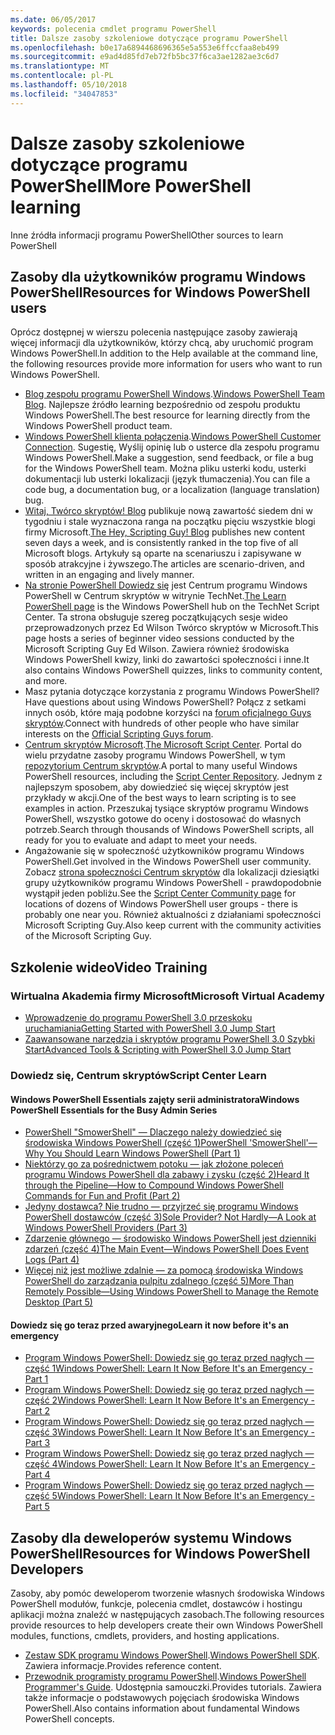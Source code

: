 ```yaml
---
ms.date: 06/05/2017
keywords: polecenia cmdlet programu PowerShell
title: Dalsze zasoby szkoleniowe dotyczące programu PowerShell
ms.openlocfilehash: b0e17a6894468696365e5a553e6ffccfaa8eb499
ms.sourcegitcommit: e9ad4d85fd7eb72fb5bc37f6ca3ae1282ae3c6d7
ms.translationtype: MT
ms.contentlocale: pl-PL
ms.lasthandoff: 05/10/2018
ms.locfileid: "34047853"
---
```

# <a name="more-powershell-learning"></a><span data-ttu-id="a02e8-103">Dalsze zasoby szkoleniowe dotyczące programu PowerShell</span><span class="sxs-lookup"><span data-stu-id="a02e8-103">More PowerShell learning</span></span>

<span data-ttu-id="a02e8-104">Inne źródła informacji programu PowerShell</span><span class="sxs-lookup"><span data-stu-id="a02e8-104">Other sources to learn PowerShell</span></span>

## <a name="resources-for-windows-powershell-users"></a><span data-ttu-id="a02e8-105">Zasoby dla użytkowników programu Windows PowerShell</span><span class="sxs-lookup"><span data-stu-id="a02e8-105">Resources for Windows PowerShell users</span></span>

<span data-ttu-id="a02e8-106">Oprócz dostępnej w wierszu polecenia następujące zasoby zawierają więcej informacji dla użytkowników, którzy chcą, aby uruchomić program Windows PowerShell.</span><span class="sxs-lookup"><span data-stu-id="a02e8-106">In addition to the Help available at the command line, the following resources provide more information for users who want to run Windows PowerShell.</span></span>

- <span data-ttu-id="a02e8-107">[Blog zespołu programu PowerShell Windows](http://blogs.msdn.com/b/powershell/).</span><span class="sxs-lookup"><span data-stu-id="a02e8-107">[Windows PowerShell Team Blog](http://blogs.msdn.com/b/powershell/).</span></span> <span data-ttu-id="a02e8-108">Najlepsze źródło learning bezpośrednio od zespołu produktu Windows PowerShell.</span><span class="sxs-lookup"><span data-stu-id="a02e8-108">The best resource for learning directly from the Windows PowerShell product team.</span></span>
- <span data-ttu-id="a02e8-109">[Windows PowerShell klienta połączenia](http://Connect.Microsoft.com/PowerShell).</span><span class="sxs-lookup"><span data-stu-id="a02e8-109">[Windows PowerShell Customer Connection](http://Connect.Microsoft.com/PowerShell).</span></span> <span data-ttu-id="a02e8-110">Sugestię, Wyślij opinię lub o usterce dla zespołu programu Windows PowerShell.</span><span class="sxs-lookup"><span data-stu-id="a02e8-110">Make a suggestion, send feedback, or file a bug for the Windows PowerShell team.</span></span> <span data-ttu-id="a02e8-111">Można pliku usterki kodu, usterki dokumentacji lub usterki lokalizacji (język tłumaczenia).</span><span class="sxs-lookup"><span data-stu-id="a02e8-111">You can file a code bug, a documentation bug, or a localization (language translation) bug.</span></span>
- <span data-ttu-id="a02e8-112">[Witaj, Twórco skryptów! Blog](https://blogs.technet.microsoft.com/heyscriptingguy/) publikuje nową zawartość siedem dni w tygodniu i stale wyznaczona ranga na początku pięciu wszystkie blogi firmy Microsoft.</span><span class="sxs-lookup"><span data-stu-id="a02e8-112">[The Hey, Scripting Guy! Blog](https://blogs.technet.microsoft.com/heyscriptingguy/) publishes new content seven days a week, and is consistently ranked in the top five of all Microsoft blogs.</span></span> <span data-ttu-id="a02e8-113">Artykuły są oparte na scenariuszu i zapisywane w sposób atrakcyjne i żywszego.</span><span class="sxs-lookup"><span data-stu-id="a02e8-113">The articles are scenario-driven, and written in an engaging and lively manner.</span></span>
- <span data-ttu-id="a02e8-114">[Na stronie PowerShell Dowiedz się](https://blogs.technet.microsoft.com/heyscriptingguy/2015/01/04/weekend-scripter-the-best-ways-to-learn-powershell/) jest Centrum programu Windows PowerShell w Centrum skryptów w witrynie TechNet.</span><span class="sxs-lookup"><span data-stu-id="a02e8-114">[The Learn PowerShell page](https://blogs.technet.microsoft.com/heyscriptingguy/2015/01/04/weekend-scripter-the-best-ways-to-learn-powershell/) is the Windows PowerShell hub on the TechNet Script Center.</span></span> <span data-ttu-id="a02e8-115">Ta strona obsługuje szereg początkujących sesje wideo przeprowadzonych przez Ed Wilson Twórco skryptów w Microsoft.</span><span class="sxs-lookup"><span data-stu-id="a02e8-115">This page hosts a series of beginner video sessions conducted by the Microsoft Scripting Guy Ed Wilson.</span></span> <span data-ttu-id="a02e8-116">Zawiera również środowiska Windows PowerShell kwizy, linki do zawartości społeczności i inne.</span><span class="sxs-lookup"><span data-stu-id="a02e8-116">It also contains Windows PowerShell quizzes, links to community content, and more.</span></span>
- <span data-ttu-id="a02e8-117">Masz pytania dotyczące korzystania z programu Windows PowerShell?</span><span class="sxs-lookup"><span data-stu-id="a02e8-117">Have questions about using Windows PowerShell?</span></span> <span data-ttu-id="a02e8-118">Połącz z setkami innych osób, które mają podobne korzyści na [forum oficjalnego Guys skryptów](http://social.technet.microsoft.com/forums/itcg/threads/).</span><span class="sxs-lookup"><span data-stu-id="a02e8-118">Connect with hundreds of other people who have similar interests on the [Official Scripting Guys forum](http://social.technet.microsoft.com/forums/itcg/threads/).</span></span>
- <span data-ttu-id="a02e8-119">[Centrum skryptów Microsoft](https://technet.microsoft.com/scriptcenter).</span><span class="sxs-lookup"><span data-stu-id="a02e8-119">[The Microsoft Script Center](https://technet.microsoft.com/scriptcenter).</span></span> <span data-ttu-id="a02e8-120">Portal do wielu przydatne zasoby programu Windows PowerShell, w tym [repozytorium Centrum skryptów](http://gallery.technet.microsoft.com/scriptcenter/).</span><span class="sxs-lookup"><span data-stu-id="a02e8-120">A portal to many useful Windows PowerShell resources, including the [Script Center Repository](http://gallery.technet.microsoft.com/scriptcenter/).</span></span> <span data-ttu-id="a02e8-121">Jednym z najlepszym sposobem, aby dowiedzieć się więcej skryptów jest przykłady w akcji.</span><span class="sxs-lookup"><span data-stu-id="a02e8-121">One of the best ways to learn scripting is to see examples in action.</span></span> <span data-ttu-id="a02e8-122">Przeszukaj tysiące skryptów programu Windows PowerShell, wszystko gotowe do oceny i dostosować do własnych potrzeb.</span><span class="sxs-lookup"><span data-stu-id="a02e8-122">Search through thousands of Windows PowerShell scripts, all ready for you to evaluate and adapt to meet your needs.</span></span>
- <span data-ttu-id="a02e8-123">Angażowanie się w społeczność użytkowników programu Windows PowerShell.</span><span class="sxs-lookup"><span data-stu-id="a02e8-123">Get involved in the Windows PowerShell user community.</span></span> <span data-ttu-id="a02e8-124">Zobacz [strona społeczności Centrum skryptów](https://technet.microsoft.com/scriptcenter/hh182567.aspx) dla lokalizacji dziesiątki grupy użytkowników programu Windows PowerShell - prawdopodobnie wystąpił jeden pobliżu.</span><span class="sxs-lookup"><span data-stu-id="a02e8-124">See the [Script Center Community page](https://technet.microsoft.com/scriptcenter/hh182567.aspx) for locations of dozens of Windows PowerShell user groups - there is probably one near you.</span></span> <span data-ttu-id="a02e8-125">Również aktualności z działaniami społeczności Microsoft Scripting Guy.</span><span class="sxs-lookup"><span data-stu-id="a02e8-125">Also keep current with the community activities of the Microsoft Scripting Guy.</span></span>

## <a name="video-training"></a><span data-ttu-id="a02e8-126">Szkolenie wideo</span><span class="sxs-lookup"><span data-stu-id="a02e8-126">Video Training</span></span>

### <a name="microsoft-virtual-academy"></a><span data-ttu-id="a02e8-127">Wirtualna Akademia firmy Microsoft</span><span class="sxs-lookup"><span data-stu-id="a02e8-127">Microsoft Virtual Academy</span></span>
- [<span data-ttu-id="a02e8-128">Wprowadzenie do programu PowerShell 3.0 przeskoku uruchamiania</span><span class="sxs-lookup"><span data-stu-id="a02e8-128">Getting Started with PowerShell 3.0 Jump Start</span></span>](https://mva.microsoft.com/en-US/training-courses/getting-started-with-powershell-30-jump-start-8276)
- [<span data-ttu-id="a02e8-129">Zaawansowane narzędzia i skryptów programu PowerShell 3.0 Szybki Start</span><span class="sxs-lookup"><span data-stu-id="a02e8-129">Advanced Tools & Scripting with PowerShell 3.0 Jump Start</span></span>](https://mva.microsoft.com/en-US/training-courses/advanced-tools-scripting-with-powershell-30-jump-start-8231)

### <a name="script-center-learn"></a><span data-ttu-id="a02e8-130">Dowiedz się, Centrum skryptów</span><span class="sxs-lookup"><span data-stu-id="a02e8-130">Script Center Learn</span></span>
#### <a name="windows-powershell-essentials-for-the-busy-admin-series"></a><span data-ttu-id="a02e8-131">Windows PowerShell Essentials zajęty serii administratora</span><span class="sxs-lookup"><span data-stu-id="a02e8-131">Windows PowerShell Essentials for the Busy Admin Series</span></span>
- [<span data-ttu-id="a02e8-132">PowerShell "SmowerShell" — Dlaczego należy dowiedzieć się środowiska Windows PowerShell &#40;część 1&#41;</span><span class="sxs-lookup"><span data-stu-id="a02e8-132">PowerShell 'SmowerShell'—Why You Should Learn Windows PowerShell &#40;Part 1&#41;</span></span>](http://dlbmodigital.microsoft.com/webcasts/wmv/23976_Dnl_L.wmv)
- [<span data-ttu-id="a02e8-133">Niektórzy go za pośrednictwem potoku — jak złożone poleceń programu Windows PowerShell dla zabawy i zysku &#40;część 2&#41;</span><span class="sxs-lookup"><span data-stu-id="a02e8-133">Heard It through the Pipeline—How to Compound Windows PowerShell Commands for Fun and Profit &#40;Part 2&#41;</span></span>](http://dlbmodigital.microsoft.com/webcasts/wmv/23977_Dnl_L.wmv)
- [<span data-ttu-id="a02e8-134">Jedyny dostawca? Nie trudno — przyjrzeć się programu Windows PowerShell dostawców &#40;część 3&#41;</span><span class="sxs-lookup"><span data-stu-id="a02e8-134">Sole Provider? Not Hardly—A Look at Windows PowerShell Providers &#40;Part 3&#41;</span></span>](http://dlbmodigital.microsoft.com/webcasts/wmv/23978_Dnl_L.wmv)
- [<span data-ttu-id="a02e8-135">Zdarzenie głównego — środowisko Windows PowerShell jest dzienniki zdarzeń &#40;część 4&#41;</span><span class="sxs-lookup"><span data-stu-id="a02e8-135">The Main Event—Windows PowerShell Does Event Logs &#40;Part 4&#41;</span></span>](http://dlbmodigital.microsoft.com/webcasts/wmv/23979_Dnl_L.wmv)
- [<span data-ttu-id="a02e8-136">Więcej niż jest możliwe zdalnie — za pomocą środowiska Windows PowerShell do zarządzania pulpitu zdalnego &#40;część 5&#41;</span><span class="sxs-lookup"><span data-stu-id="a02e8-136">More Than Remotely Possible—Using Windows PowerShell to Manage the Remote Desktop &#40;Part 5&#41;</span></span>](http://dlbmodigital.microsoft.com/webcasts/wmv/23980_Dnl_L.wmv)

#### <a name="learn-it-now-before-its-an-emergency"></a><span data-ttu-id="a02e8-137">Dowiedz się go teraz przed awaryjnego</span><span class="sxs-lookup"><span data-stu-id="a02e8-137">Learn it now before it's an emergency</span></span>
- [<span data-ttu-id="a02e8-138">Program Windows PowerShell: Dowiedz się go teraz przed nagłych — część 1</span><span class="sxs-lookup"><span data-stu-id="a02e8-138">Windows PowerShell: Learn It Now Before It's an Emergency - Part 1</span></span>](http://dlbmodigital.microsoft.com/webcasts/wmv/1032481530_Dnl_L.wmv)
- [<span data-ttu-id="a02e8-139">Program Windows PowerShell: Dowiedz się go teraz przed nagłych — część 2</span><span class="sxs-lookup"><span data-stu-id="a02e8-139">Windows PowerShell: Learn It Now Before It's an Emergency - Part 2</span></span>](http://dlbmodigital.microsoft.com/webcasts/wmv/1032481542_Dnl_L.wmv)
- [<span data-ttu-id="a02e8-140">Program Windows PowerShell: Dowiedz się go teraz przed nagłych — część 3</span><span class="sxs-lookup"><span data-stu-id="a02e8-140">Windows PowerShell: Learn It Now Before It's an Emergency - Part 3</span></span>](http://dlbmodigital.microsoft.com/webcasts/wmv/1032481548_Dnl_L.wmv)
- [<span data-ttu-id="a02e8-141">Program Windows PowerShell: Dowiedz się go teraz przed nagłych — część 4</span><span class="sxs-lookup"><span data-stu-id="a02e8-141">Windows PowerShell: Learn It Now Before It's an Emergency - Part 4</span></span>](http://dlbmodigital.microsoft.com/webcasts/wmv/1032481552_Dnl_L.wmv)
- [<span data-ttu-id="a02e8-142">Program Windows PowerShell: Dowiedz się go teraz przed nagłych — część 5</span><span class="sxs-lookup"><span data-stu-id="a02e8-142">Windows PowerShell: Learn It Now Before It's an Emergency - Part 5</span></span>](http://dlbmodigital.microsoft.com/webcasts/wmv/1032481554_Dnl_L.wmv)

## <a name="resources-for-windows-powershell-developers"></a><span data-ttu-id="a02e8-143">Zasoby dla deweloperów systemu Windows PowerShell</span><span class="sxs-lookup"><span data-stu-id="a02e8-143">Resources for Windows PowerShell Developers</span></span>

<span data-ttu-id="a02e8-144">Zasoby, aby pomóc deweloperom tworzenie własnych środowiska Windows PowerShell modułów, funkcje, polecenia cmdlet, dostawców i hostingu aplikacji można znaleźć w następujących zasobach.</span><span class="sxs-lookup"><span data-stu-id="a02e8-144">The following resources provide resources to help developers create their own Windows PowerShell modules, functions, cmdlets, providers, and hosting applications.</span></span>

- <span data-ttu-id="a02e8-145">[Zestaw SDK programu Windows PowerShell](http://go.microsoft.com/fwlink/p/?LinkID=89595).</span><span class="sxs-lookup"><span data-stu-id="a02e8-145">[Windows PowerShell SDK](http://go.microsoft.com/fwlink/p/?LinkID=89595).</span></span> <span data-ttu-id="a02e8-146">Zawiera informacje.</span><span class="sxs-lookup"><span data-stu-id="a02e8-146">Provides reference content.</span></span>
- <span data-ttu-id="a02e8-147">[Przewodnik programisty programu PowerShell](http://go.microsoft.com/fwlink/p/?LinkID=89596).</span><span class="sxs-lookup"><span data-stu-id="a02e8-147">[Windows PowerShell Programmer's Guide](http://go.microsoft.com/fwlink/p/?LinkID=89596).</span></span> <span data-ttu-id="a02e8-148">Udostępnia samouczki.</span><span class="sxs-lookup"><span data-stu-id="a02e8-148">Provides tutorials.</span></span> <span data-ttu-id="a02e8-149">Zawiera także informacje o podstawowych pojęciach środowiska Windows PowerShell.</span><span class="sxs-lookup"><span data-stu-id="a02e8-149">Also contains information about fundamental Windows PowerShell concepts.</span></span>
